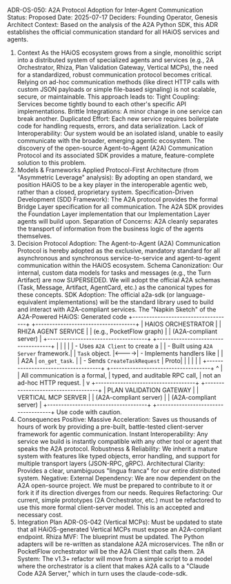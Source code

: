 ADR-OS-050: A2A Protocol Adoption for Inter-Agent Communication
Status: Proposed
Date: 2025-07-17
Deciders: Founding Operator, Genesis Architect
Context: Based on the analysis of the A2A Python SDK, this ADR establishes the official communication standard for all HAiOS services and agents.
1. Context
As the HAiOS ecosystem grows from a single, monolithic script into a distributed system of specialized agents and services (e.g., 2A Orchestrator, Rhiza, Plan Validation Gateway, Vertical MCPs), the need for a standardized, robust communication protocol becomes critical.
Relying on ad-hoc communication methods (like direct HTTP calls with custom JSON payloads or simple file-based signaling) is not scalable, secure, or maintainable. This approach leads to:
Tight Coupling: Services become tightly bound to each other's specific API implementations.
Brittle Integrations: A minor change in one service can break another.
Duplicated Effort: Each new service requires boilerplate code for handling requests, errors, and data serialization.
Lack of Interoperability: Our system would be an isolated island, unable to easily communicate with the broader, emerging agentic ecosystem.
The discovery of the open-source Agent-to-Agent (A2A) Communication Protocol and its associated SDK provides a mature, feature-complete solution to this problem.
2. Models & Frameworks Applied
Protocol-First Architecture (from "Asymmetric Leverage" analysis): By adopting an open standard, we position HAiOS to be a key player in the interoperable agentic web, rather than a closed, proprietary system.
Specification-Driven Development (SDD Framework): The A2A protocol provides the formal Bridge Layer specification for all communication. The A2A SDK provides the Foundation Layer implementation that our Implementation Layer agents will build upon.
Separation of Concerns: A2A cleanly separates the transport of information from the business logic of the agents themselves.
3. Decision
Protocol Adoption: The Agent-to-Agent (A2A) Communication Protocol is hereby adopted as the exclusive, mandatory standard for all asynchronous and synchronous service-to-service and agent-to-agent communication within the HAiOS ecosystem.
Schema Canonization: Our internal, custom data models for tasks and messages (e.g., the Turn Artifact) are now SUPERSEDED. We will adopt the official A2A schemas (Task, Message, Artifact, AgentCard, etc.) as the canonical types for these concepts.
SDK Adoption: The official a2a-sdk (or language-equivalent implementations) will be the standard library used to build and interact with A2A-compliant services.
The "Napkin Sketch" of the A2A-Powered HAiOS:
Generated code
+------------------------------------+      +------------------------------------+
|      HAIOS ORCHESTRATOR            |      |      RHIZA AGENT SERVICE           |
| (e.g., PocketFlow graph)         |      | (A2A-compliant server)           |
+------------------------------------+      +------------------------------------+
|                                    |      |                                    |
| - Uses `A2A Client` to create a    |      | - Built using `A2A Server` framework.|
|   `Task` object.                   |<---->| - Implements handlers like         |
|                                    | A2A  |   `on_get_task`.                   |
| - Sends `CreateTaskRequest`        | Proto|                                    |
|                                    |      |                                    |
+------------------------------------+      +------------------------------------+
                 ^
                 |
                 | All communication is a formal,
                 | typed, and auditable RPC call,
                 | not an ad-hoc HTTP request.
                 |
                 v
+------------------------------------+      +------------------------------------+
|      PLAN VALIDATION GATEWAY       |      |      VERTICAL MCP SERVER           |
| (A2A-compliant server)           |      | (A2A-compliant server)           |
+------------------------------------+      +------------------------------------+
Use code with caution.
4. Consequences
Positive:
Massive Acceleration: Saves us thousands of hours of work by providing a pre-built, battle-tested client-server framework for agentic communication.
Instant Interoperability: Any service we build is instantly compatible with any other tool or agent that speaks the A2A protocol.
Robustness & Reliability: We inherit a mature system with features like typed objects, error handling, and support for multiple transport layers (JSON-RPC, gRPC).
Architectural Clarity: Provides a clear, unambiguous "lingua franca" for our entire distributed system.
Negative:
External Dependency: We are now dependent on the A2A open-source project. We must be prepared to contribute to it or fork it if its direction diverges from our needs.
Requires Refactoring: Our current, simple prototypes (2A Orchestrator, etc.) must be refactored to use this more formal client-server model. This is an accepted and necessary cost.
5. Integration Plan
ADR-OS-042 (Vertical MCPs): Must be updated to state that all HAiOS-generated Vertical MCPs must expose an A2A-compliant endpoint.
Rhiza MVF: The blueprint must be updated. The Python adapters will be re-written as standalone A2A microservices. The n8n or PocketFlow orchestrator will be the A2A Client that calls them.
2A System: The v1.3+ refactor will move from a simple script to a model where the orchestrator is a client that makes A2A calls to a "Claude Code A2A Server," which in turn uses the claude-code-sdk.